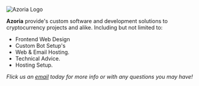 ![Azoria Logo](https://azoria.au/business_assets/logos/Logo-Dark-Blue-Outline.png)

**Azoria** provide's custom software and development solutions to cryptocurrency projects and alike. Including but not limited to:

- Frontend Web Design
- Custom Bot Setup's
- Web & Email Hosting.
- Technical Advice.
- Hosting Setup.

*Flick us an [email](mailto://contact@azoria.au) today for more info or with any questions you may have!*
